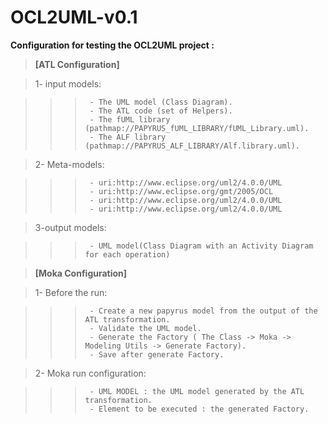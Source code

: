 # OCL2UML-v0.1
**Configuration for testing the OCL2UML project :**
>**[ATL Configuration]**

>1- input models:

>>>      - The UML model (Class Diagram).
>>>      - The ATL code (set of Helpers).
>>>      - The fUML library (pathmap://PAPYRUS_fUML_LIBRARY/fUML_Library.uml).
>>>      - The ALF library (pathmap://PAPYRUS_ALF_LIBRARY/Alf.library.uml).

>2- Meta-models:

>>>      - uri:http://www.eclipse.org/uml2/4.0.0/UML
>>>      - uri:http://www.eclipse.org/gmt/2005/OCL 
>>>      - uri:http://www.eclipse.org/uml2/4.0.0/UML
>>>      - uri:http://www.eclipse.org/uml2/4.0.0/UML

>3-output models:

>>>      - UML model(Class Diagram with an Activity Diagram for each operation)

>**[Moka Configuration]**

>1- Before the run:

>>>      - Create a new papyrus model from the output of the ATL transformation.
>>>      - Validate the UML model.
>>>      - Generate the Factory ( The Class -> Moka -> Modeling Utils -> Generate Factory).
>>>      - Save after generate Factory.

>2- Moka run configuration:

>>>   	 - UML MODEL : the UML model generated by the ATL transformation.
>>>   	 - Element to be executed : the generated Factory.
							  
